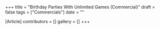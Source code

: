 +++
title = "Birthday Parties With Unlimited Games (Commercial)"
draft = false
tags = ["Commercials"]
date = ""

[Article]
contributors = []
gallery = []
+++